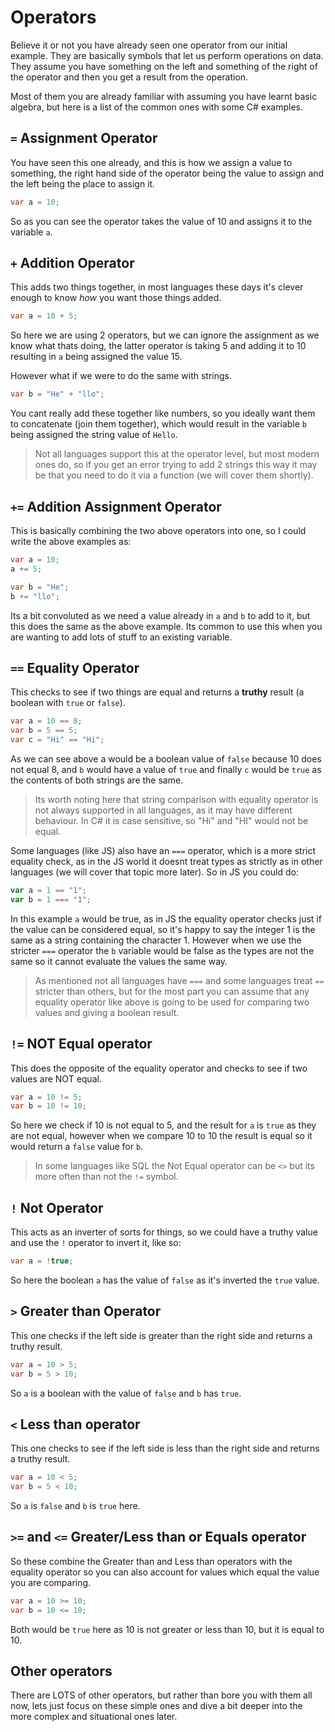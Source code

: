 # Operators

Believe it or not you have already seen one operator from our initial example. They are basically symbols that let us perform operations on data. They assume you have something on the left and something of the right of the operator and then you get a result from the operation.

Most of them you are already familiar with assuming you have learnt basic algebra, but here is a list of the common ones with some C# examples.

## `=` Assignment Operator

You have seen this one already, and this is how we assign a value to something, the right hand side of the operator being the value to assign and the left being the place to assign it.

```c#
var a = 10;
```

So as you can see the operator takes the value of 10 and assigns it to the variable `a`.

## `+` Addition Operator

This adds two things together, in most languages these days it's clever enough to know *how* you want those things added.

```c#
var a = 10 + 5;
```

So here we are using 2 operators, but we can ignore the assignment as we know what thats doing, the latter operator is taking 5 and adding it to 10 resulting in `a` being assigned the value 15.

However what if we were to do the same with strings.

```c#
var b = "He" + "llo";
```

You cant really add these together like numbers, so you ideally want them to concatenate (join them together), which would result in the variable `b` being assigned the string value of `Hello`.

> Not all languages support this at the operator level, but most modern ones do, so if you get an error trying to add 2 strings this way it may be that you need to do it via a function (we will cover them shortly).

## `+=` Addition Assignment Operator

This is basically combining the two above operators into one, so I could write the above examples as:

```c#
var a = 10;
a += 5;

var b = "He";
b += "llo";
```

Its a bit convoluted as we need a value already in `a` and `b` to add to it, but this does the same as the above example. Its common to use this when you are wanting to add lots of stuff to an existing variable.

## `==` Equality Operator

This checks to see if two things are equal and returns a **truthy** result (a boolean with `true` or `false`).

```C#
var a = 10 == 8;
var b = 5 == 5;
var c = "Hi" == "Hi";
```

As we can see above a would be a boolean value of `false` because 10 does not equal 8, and `b` would have a value of `true` and finally `c` would be `true` as the contents of both strings are the same.

> Its worth noting here that string comparison with equality operator is not always supported in all languages, as it may have different behaviour. In C# it is case sensitive, so "Hi" and "HI" would not be equal.

Some languages (like JS) also have an `===` operator, which is a more strict equality check, as in the JS world it doesnt treat types as strictly as in other languages (we will cover that topic more later). So in JS you could do:

```js
var a = 1 == "1";
var b = 1 === "1";
```

In this example `a` would be true, as in JS the equality operator checks just if the value can be considered equal, so it's happy to say the integer 1 is the same as a string containing the character 1. However when we use the stricter `===` operator the `b` variable would be false as the types are not the same so it cannot evaluate the values the same way.

> As mentioned not all languages have `===` and some languages treat `==` stricter than others, but for the most part you can assume that any equality operator like above is going to be used for comparing two values and giving a boolean result.

## `!=` NOT Equal operator

This does the opposite of the equality operator and checks to see if two values are NOT equal.

```c#
var a = 10 != 5;
var b = 10 != 10;
```

So here we check if 10 is not equal to 5, and the result for `a` is `true` as they are not equal, however when we compare 10 to 10 the result is equal so it would return a `false` value for `b`.

> In some languages like SQL the Not Equal operator can be `<>` but its more often than not the `!=` symbol.

## `!` Not Operator

This acts as an inverter of sorts for things, so we could have a truthy value and use the `!` operator to invert it, like so:

```c#
var a = !true;
```

So here the boolean `a` has the value of `false` as it's inverted the `true` value. 

## `>` Greater than Operator

This one checks if the left side is greater than the right side and returns a truthy result.

```c#
var a = 10 > 5;
var b = 5 > 10;
```

So `a` is a boolean with the value of `false` and `b` has `true`.

## `<` Less than operator

This one checks to see if the left side is less than the right side and returns a truthy result.

```c#
var a = 10 < 5;
var b = 5 < 10;
```

So `a` is `false` and `b` is `true` here.

## `>=` and `<=` Greater/Less than or Equals operator

So these combine the Greater than and Less than operators with the equality operator so you can also account for values which equal the value you are comparing.

```c#
var a = 10 >= 10;
var b = 10 <= 10;
```

Both would be `true` here as 10 is not greater or less than 10, but it is equal to 10.

## Other operators

There are LOTS of other operators, but rather than bore you with them all now, lets just focus on these simple ones and dive a bit deeper into the more complex and situational ones later.